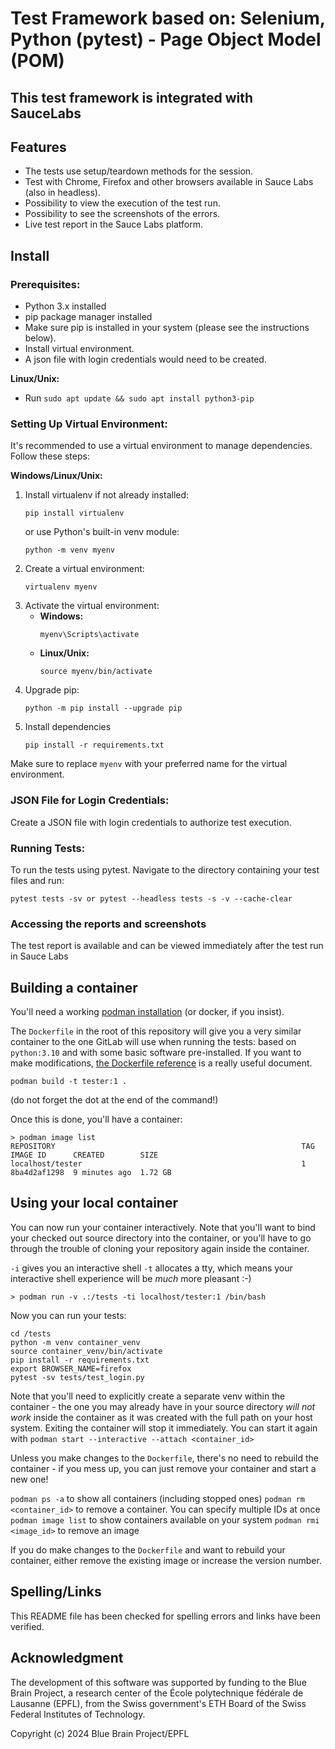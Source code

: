 # Test Framework based on: Selenium, Python (pytest) - Page Object Model (POM)
## This test framework is integrated with SauceLabs

## Features
- The tests use setup/teardown methods for the session. 
- Test with Chrome, Firefox and other browsers available in Sauce Labs (also in headless).
- Possibility to view the execution of the test run.
- Possibility to see the screenshots of the errors.
- Live test report in the Sauce Labs platform.

## Install

### Prerequisites:
- Python 3.x installed
- pip package manager installed
- Make sure pip is installed in your system (please see the instructions below).
- Install virtual environment.
- A json file with login credentials would need to be created.  

**Linux/Unix:**
- Run `sudo apt update && sudo apt install python3-pip`

### Setting Up Virtual Environment:
It's recommended to use a virtual environment to manage dependencies. Follow these steps:

**Windows/Linux/Unix:**
1. Install virtualenv if not already installed: 
    ```
    pip install virtualenv
    ```
   or use Python's built-in venv module:
    ```
    python -m venv myenv
2. Create a virtual environment:
    ```
    virtualenv myenv
    ```
3. Activate the virtual environment:
    - **Windows:**
        ```
        myenv\Scripts\activate
        ```
    - **Linux/Unix:**
        ```
        source myenv/bin/activate
        ```
4. Upgrade pip:
    ```
    python -m pip install --upgrade pip
    ```
5. Install dependencies
    ```
    pip install -r requirements.txt
    ```
   
Make sure to replace `myenv` with your preferred name for the virtual environment.

### JSON File for Login Credentials:
Create a JSON file with login credentials to authorize test execution.


### Running Tests:

To run the tests using pytest. Navigate to the directory containing your test files and run:
   ```
   pytest tests -sv or pytest --headless tests -s -v --cache-clear
   ```

### Accessing the reports and screenshots
The test report is available and can be viewed immediately after the test run in Sauce Labs


## Building a container
You'll need a working [podman installation](https://podman.io/docs/installation) (or docker, if you insist).

The `Dockerfile` in the root of this repository will give you a very similar container to the one GitLab will use when running the tests: based on `python:3.10` and with some basic software pre-installed.
If you want to make modifications, [the Dockerfile reference](https://docs.docker.com/engine/reference/builder/) is a really useful document.

```
podman build -t tester:1 .
```
(do not forget the dot at the end of the command!)

Once this is done, you'll have a container:

```
> podman image list
REPOSITORY                                                       TAG                   IMAGE ID      CREATED        SIZE
localhost/tester                                                 1                     8ba4d2af1298  9 minutes ago  1.72 GB
```

## Using your local container

You can now run your container interactively. Note that you'll want to bind your checked out source directory into the container, or you'll have to go through the trouble of cloning your repository again inside the container.

`-i` gives you an interactive shell
`-t` allocates a tty, which means your interactive shell experience will be *much* more pleasant :-)

```
> podman run -v .:/tests -ti localhost/tester:1 /bin/bash
```

Now you can run your tests:

```
cd /tests
python -m venv container_venv
source container_venv/bin/activate
pip install -r requirements.txt
export BROWSER_NAME=firefox
pytest -sv tests/test_login.py
```

Note that you'll need to explicitly create a separate venv within the container - the one you may already have in your source directory _will not work_ inside the container as it was created with the full path on your host system.
Exiting the container will stop it immediately. You can start it again with `podman start --interactive --attach <container_id>`

Unless you make changes to the `Dockerfile`, there's no need to rebuild the container - if you mess up, you can just remove your container and start a new one!

`podman ps -a` to show all containers (including stopped ones)
`podman rm <container_id>` to remove a container. You can specify multiple IDs at once
`podman image list` to show containers available on your system
`podman rmi <image_id>` to remove an image

If you do make changes to the `Dockerfile` and want to rebuild your container, either remove the existing image or increase the version number.


## Spelling/Links

This README file has been checked for spelling errors and links have been verified.

## Acknowledgment

The development of this software was supported by funding to the Blue Brain Project, a research center of the École polytechnique fédérale de Lausanne (EPFL), from the Swiss government's ETH Board of the Swiss Federal Institutes of Technology.

Copyright (c) 2024 Blue Brain Project/EPFL

